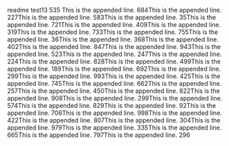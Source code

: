 readme
test13
535
This is the appended line.	684This is the appended line.	227This is the appended line.	583This is the appended line.	35This is the appended line.	721This is the appended line.	409This is the appended line.	319This is the appended line.	733This is the appended line.	755This is the appended line.	36This is the appended line.	368This is the appended line.	402This is the appended line.	847This is the appended line.	943This is the appended line.	523This is the appended line.	247This is the appended line.	224This is the appended line.	828This is the appended line.	499This is the appended line.	189This is the appended line.	692This is the appended line.	299This is the appended line.	993This is the appended line.	425This is the appended line.	745This is the appended line.	662This is the appended line.	257This is the appended line.	450This is the appended line.	822This is the appended line.	908This is the appended line.	299This is the appended line.	574This is the appended line.	829This is the appended line.	92This is the appended line.	706This is the appended line.	998This is the appended line.	422This is the appended line.	807This is the appended line.	304This is the appended line.	979This is the appended line.	335This is the appended line.	665This is the appended line.	797This is the appended line.	296